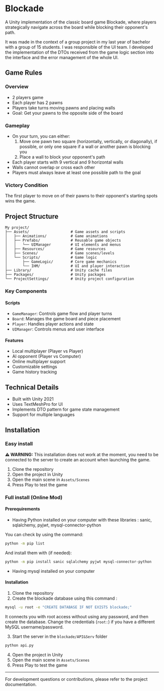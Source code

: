 # Blockade

A Unity implementation of the classic board game Blockade, where players strategically navigate across the board while blocking their opponent's path.

It was made in the context of a group project in my last year of bachelor with a group of 15 students. I was responsible of the UI team. I developed the implementation of the DTOs received from the game logic section into the interface and the error management of the whole UI.

## Game Rules

### Overview
- 2 players game
- Each player has 2 pawns
- Players take turns moving pawns and placing walls
- Goal: Get your pawns to the opposite side of the board

### Gameplay
- On your turn, you can either:
  1. Move one pawn two square (horizontally, vertically, or diagonally), if possible, or only one square if a wall or another pawn is blocking you
  2. Place a wall to block your opponent's path
- Each player starts with 9 vertical and 9 horizontal walls
- Walls cannot overlap or cross each other
- Players must always leave at least one possible path to the goal

### Victory Condition
The first player to move on of their pawns to their opponent's starting spots wins the game.

## Project Structure

```
My project/
├── Assets/                   # Game assets and scripts
│   ├── Animations/           # Game animations
│   ├── Prefabs/              # Reusable game objects
│   │   └── UIManager         # UI elements and menus
│   ├── Resources/            # Game resources
│   ├── Scenes/               # Game scenes/levels
│   └── Scripts/              # Game logic
│       ├── GameLogic/        # Core game mechanics
│       └── IHM/              # UI and player interaction
├── Library/                  # Unity cache files
├── Packages/                 # Unity packages
└── ProjectSettings/          # Unity project configuration
```

### Key Components

#### Scripts
- `GameManager`: Controls game flow and player turns
- `Board`: Manages the game board and piece placement
- `Player`: Handles player actions and state
- `UIManager`: Controls menus and user interface

#### Features
- Local multiplayer (Player vs Player)
- AI opponent (Player vs Computer)
- Online multiplayer support
- Customizable settings
- Game history tracking

## Technical Details
- Built with Unity 2021
- Uses TextMeshPro for UI
- Implements DTO pattern for game state management
- Support for multiple languages

## Installation

### Easy install

**:warning: WARNING:** This installation does not work at the moment, you need to be connected to the server to create an account when launching the game.

1. Clone the repository
2. Open the project in Unity
3. Open the main scene in `Assets/Scenes`
4. Press Play to test the game

### Full install (Online Mod)

#### Prerequirements

- Having Python installed on your computer with these libraries : sanic, sqlalchemy, pyjwt, mysql-connector-python

You can check by using the command:
```bash
python -m pip list
```

And install them with (if needed):
```bash
python -m pip install sanic sqlalchemy pyjwt mysql-connector-python
```

- Having mysql installed on your computer

#### Installation

1. Clone the repository
2. Create the blockade database using this command : 

```bash
mysql -u root -e "CREATE DATABASE IF NOT EXISTS blockade;"
```
It connects you with root access without using any password, and then create the database.
Change the credentials (``root:``) if you have a different MySQL username/password.

3. Start the server in the ``blockade/API&Serv`` folder

```bash
python api.py
```

4. Open the project in Unity
5. Open the main scene in `Assets/Scenes`
6. Press Play to test the game

---

For development questions or contributions, please refer to the project documentation.
